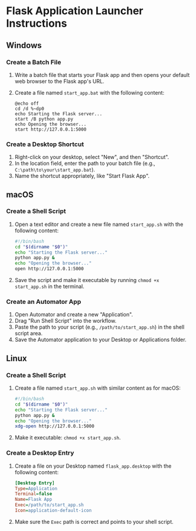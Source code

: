 
# Flask Application Launcher Instructions

## Windows

### Create a Batch File
1. Write a batch file that starts your Flask app and then opens your default web browser to the Flask app's URL.
2. Create a file named `start_app.bat` with the following content:

   ```batch
   @echo off
   cd /d %~dp0
   echo Starting the Flask server...
   start /B python app.py
   echo Opening the browser...
   start http://127.0.0.1:5000
   ```

### Create a Desktop Shortcut
1. Right-click on your desktop, select "New", and then "Shortcut".
2. In the location field, enter the path to your batch file (e.g., `C:\path\to\your\start_app.bat`).
3. Name the shortcut appropriately, like "Start Flask App".

## macOS

### Create a Shell Script
1. Open a text editor and create a new file named `start_app.sh` with the following content:

   ```bash
   #!/bin/bash
   cd "$(dirname "$0")"
   echo "Starting the Flask server..."
   python app.py &
   echo "Opening the browser..."
   open http://127.0.0.1:5000
   ```

2. Save the script and make it executable by running `chmod +x start_app.sh` in the terminal.

### Create an Automator App
1. Open Automator and create a new "Application".
2. Drag "Run Shell Script" into the workflow.
3. Paste the path to your script (e.g., `/path/to/start_app.sh`) in the shell script area.
4. Save the Automator application to your Desktop or Applications folder.

## Linux

### Create a Shell Script
1. Create a file named `start_app.sh` with similar content as for macOS:

   ```bash
   #!/bin/bash
   cd "$(dirname "$0")"
   echo "Starting the Flask server..."
   python app.py &
   echo "Opening the browser..."
   xdg-open http://127.0.0.1:5000
   ```

2. Make it executable: `chmod +x start_app.sh`.

### Create a Desktop Entry
1. Create a file on your Desktop named `flask_app.desktop` with the following content:

   ```ini
   [Desktop Entry]
   Type=Application
   Terminal=false
   Name=Flask App
   Exec=/path/to/start_app.sh
   Icon=application-default-icon
   ```

2. Make sure the `Exec` path is correct and points to your shell script.
